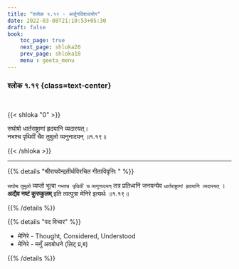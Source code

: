 ```yaml
---
title: "श्लोक १.१९ - अर्जुनविशादयोग"
date: 2022-03-08T21:10:53+05:30
draft: false
book:
    toc_page: true
    next_page: shloka20
    prev_page: shloka18
    menu : geeta_menu
---
```




### श्लोक १.१९ {class=text-center}

<br/>

{{< shloka  "0"  >}}

सघोषो धार्तराष्ट्राणां हृदयानि व्यदारयत्।  
नभश्च पृथिवीं चैव तुमुलो व्यनुनादयन् ॥१.१९॥

{{< /shloka >}}

---

{{% details "श्रीराघवेन्द्रतीर्थविरचित गीताविवृत्तिः " %}}

`सघोषः` `तुमुलो`  व्यप्तो भूत्वा `नभश्च पृथिवीं च` 
`व्यनुनादयन्` तत्र प्रतिध्वनिं जनयन्येव 
`धार्तराष्ट्राणां हृदयानि व्यदारयत्` । 
**अद्यैव नष्टं कुरुकुलम्** इति त्वत्पुत्रा मेनिरे इत्यर्थः ॥१.१९॥

{{% /details %}}

{{% details "पद विचार" %}}

- मेनिरे - Thought, Considered, Understood
- मेनिरे - मनुँ अवबोधने (लिट् प्र,ब)

{{% /details %}}
